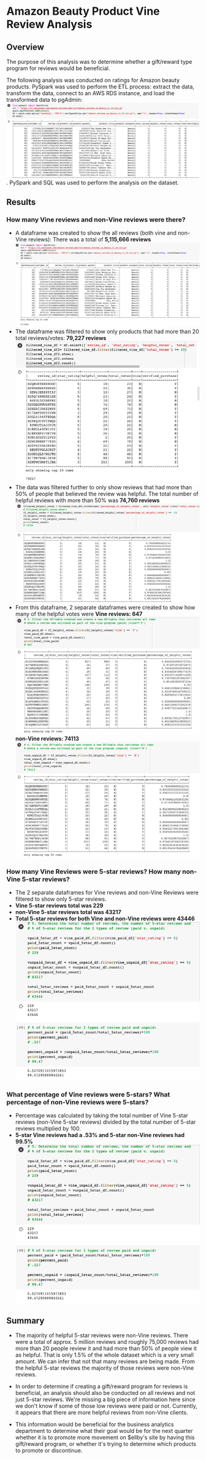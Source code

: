 # **Amazon Beauty Product Vine Review Analysis**

## **Overview**
The purpose of this analysis was to determine whether a gift/reward type program for reviews would be beneficial. 

The following analysis was conducted on ratings for Amazon beauty products. PySpark was used to perform the ETL process: extract the data, transform the data, connect to an AWS RDS instance, and load the transformed data to pgAdmin: ![dataset](https://github.com/tutran90/Amazon_Vine_Analysis/blob/main/Amazon_Beauty_Products_Data.png).
PySpark and SQL was used to perform the analysis on the dataset. 

## **Results**

### How many Vine reviews and non-Vine reviews were there? 
- A dataframe was created to show the all reviews (both vine and non-Vine reviews): There was a total of **5,115,666 reviews** ![image](https://github.com/tutran90/Amazon_Vine_Analysis/blob/main/Updated_Amazon_dataset_png.png)
- The dataframe was filtered to show only products that had more than 20 total reviews/votes: **79,227 reviews** ![dataframe](https://github.com/tutran90/Amazon_Vine_Analysis/blob/main/Count_filtered_votes.png)
- The data was filtered further to only show reviews that had more than 50% of people that believed the review was helpful. The total number of helpful reviews with more than 50% was **74,760 reviews** ![dataframe](https://github.com/tutran90/Amazon_Vine_Analysis/blob/main/helpful_votes_df.png)
- From this dataframe, 2 separate dataframes were created to show how many of the helpful votes were **Vine reviews: 647** ![dataframe](https://github.com/tutran90/Amazon_Vine_Analysis/blob/main/paid_vine_df.png) **non-Vine reviews: 74113** ![dataframe](https://github.com/tutran90/Amazon_Vine_Analysis/blob/main/unpaid_votes_df.png)

### How many Vine Reviews were 5-star reviews? How many non-Vine 5-star reviews?
- The 2 separate dataframes for Vine reviews and non-Vine Reviews were filtered to show only 5-star reviews. 
- **Vine 5-star reviews total was 229** 
- **non-Vine 5-star reviews total was 43217** 
- **Total 5-star reviews for both Vine and non-Vine reviews were 43446** 
![image](https://github.com/tutran90/Amazon_Vine_Analysis/blob/main/Analysis_code.png)

### What percentage of Vine reviews were 5-stars? What percentage of non-Vine reviews were 5-stars? 
- Percentage was calculated by taking the total number of Vine 5-star reviews (non-Vine 5-star reviews) divided by the total number of 5-star reviews multiplied by 100. 
- **5-star Vine reviews had a .53% and 5-star non-Vine reviews had 99.5%** 
![image](https://github.com/tutran90/Amazon_Vine_Analysis/blob/main/Analysis_code.png)

## **Summary**
- The majority of helpful 5-star reviews were non-Vine reviews. There were a total of approx. 5 million reviews and roughly 75,000 reviews had more than 20 people review it and had more than 50% of people view it as helpful. That is only 1.5% of the whole dataset which is a very small amount. We can infer that not that many reviews are being made. From the helpful 5-star reviews the majority of those reviews were non-Vine reviews. 

- In order to determine if creating a gift/reward program for reviews is beneficial, an analysis should also be conducted on all reviews and not just 5-star reviews. We're missing a big piece of information here since we don't know if some of those low reviews were paid or not. Currently, it appears that there are more helpful reviews from non-Vine clients. 

- This information would be beneficial for the business analytics department to determine what their goal would be for the next quarter whether it is to promote more movement on $ellby's site by having this gift/reward program, or whether it's trying to determine which products to promote or discontinue. 
